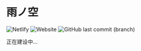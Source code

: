# 雨ノ空

![Netlify](https://img.shields.io/netlify/f3c4fb67-82f4-4c0e-8e44-5343e0e83571?style=flat-square) ![Website](https://img.shields.io/website?down_color=red&style=flat-square&url=https%3A%2F%2Fkannadukiame.netlify.app%2F) ![GitHub last commit (branch)](https://img.shields.io/github/last-commit/KannadukiAme/kannadukiame-blog/master.svg?style=flat-square)

正在建设中...